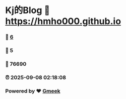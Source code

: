 # Kj的Blog :link: https://hmho000.github.io 
### :page_facing_up: [6](https://hmho000.github.io/tag.html) 
### :speech_balloon: 5 
### :hibiscus: 76690 
### :alarm_clock: 2025-09-08 02:18:08 
### Powered by :heart: [Gmeek](https://github.com/Meekdai/Gmeek)
